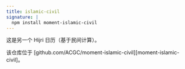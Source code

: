 ```yaml
---
title: islamic-civil
signature: |
  npm install moment-islamic-civil
---
```


这是另一个 Hijri 日历（基于民间计算）。

该仓库位于 [github.com/ACGC/moment-islamic-civil][moment-islamic-civil]。
